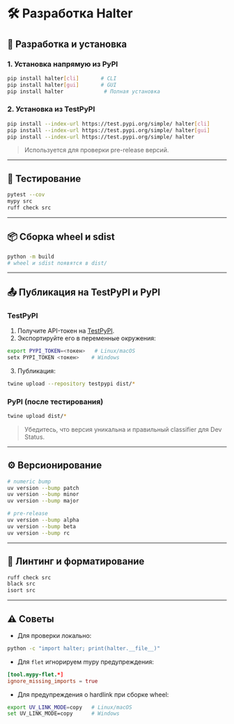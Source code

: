 # 🛠️ Разработка Halter

## 🔧 Разработка и установка

### 1. Установка напрямую из PyPI

```bash
pip install halter[cli]       # CLI
pip install halter[gui]       # GUI
pip install halter             # Полная установка
````

### 2. Установка из TestPyPI

```bash
pip install --index-url https://test.pypi.org/simple/ halter[cli]
pip install --index-url https://test.pypi.org/simple/ halter[gui]
pip install --index-url https://test.pypi.org/simple/ halter
```

> Используется для проверки pre-release версий.

---

## 🧪 Тестирование

```bash
pytest --cov
mypy src
ruff check src
```

---

## 📦 Сборка wheel и sdist

```bash
python -m build
# wheel и sdist появятся в dist/
```

---

## 📤 Публикация на TestPyPI и PyPI

### TestPyPI

1. Получите API-токен на [TestPyPI](https://test.pypi.org/manage/account/).
2. Экспортируйте его в переменные окружения:

```bash
export PYPI_TOKEN=<токен>   # Linux/macOS
setx PYPI_TOKEN <токен>    # Windows
```

3. Публикация:

```bash
twine upload --repository testpypi dist/*
```

### PyPI (после тестирования)

```bash
twine upload dist/*
```

> Убедитесь, что версия уникальна и правильный classifier для Dev Status.

---

## ⚙️ Версионирование

```bash
# numeric bump
uv version --bump patch
uv version --bump minor
uv version --bump major

# pre-release
uv version --bump alpha
uv version --bump beta
uv version --bump rc
```

---

## 🧹 Линтинг и форматирование

```bash
ruff check src
black src
isort src
```

---

## ⚠️ Советы

* Для проверки локально:

```bash
python -c "import halter; print(halter.__file__)"
```

* Для `flet` игнорируем mypy предупреждения:

```toml
[tool.mypy-flet.*]
ignore_missing_imports = true
```

* Для предупреждения о hardlink при сборке wheel:

```bash
export UV_LINK_MODE=copy   # Linux/macOS
set UV_LINK_MODE=copy      # Windows
```
